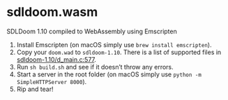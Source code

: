 # sdldoom.wasm
SDLDoom 1.10 compiled to WebAssembly using Emscripten

1. Install Emscripten (on macOS simply use `brew install emscripten`).
2. Copy your `doom.wad` to `sdldoom-1.10`. There is a list of supported files in [sdldoom-1.10/d_main.c:577](https://github.com/Lorti/sdldoom.wasm/blob/master/sdldoom-1.10/d_main.c#L577).
3. Run `sh build.sh` and see if it doesn’t throw any errors.
4. Start a server in the root folder (on macOS simply use `python -m SimpleHTTPServer 8000`).
5. Rip and tear!
